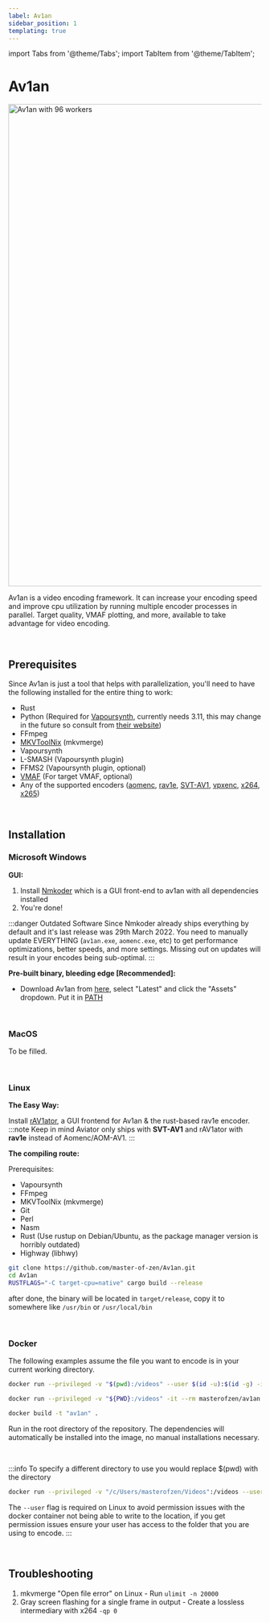 ```yaml
---
label: Av1an
sidebar_position: 1
templating: true
---
```


import Tabs from '@theme/Tabs';
import TabItem from '@theme/TabItem';

# Av1an

<picture>
    <source srcset="https://raw.githubusercontent.com/av1-community-contributors/av1-wiki.github.io/main/static/img/av1an_96_workers.avif" type="image/avif" />
    <img src="https://autumn.revolt.chat/attachments/K3OhOCAy9bkUCkImek_q3-t6q3zctbn9SbWW-_RI19/av1an_96_workers.webp" alt="Av1an with 96 workers" width="1703" height="958" />
</picture>

Av1an is a video encoding framework. It can increase your encoding speed and improve cpu utilization by running multiple encoder processes in parallel. Target quality, VMAF plotting, and more, available to take advantage for video encoding.

&nbsp;&nbsp;
## Prerequisites
Since Av1an is just a tool that helps with parallelization, you'll need to have the following installed for the entire thing to work: 
- Rust
- Python (Required for [Vapoursynth](../filtering/Vapoursynth.md), currently needs 3.11, this may change in the future so consult from [their website](http://www.vapoursynth.com/doc/installation.html))
- FFmpeg
- [MKVToolNix](../utilities/MKVToolNix.md) (mkvmerge)
- Vapoursynth
- L-SMASH (Vapoursynth plugin)
- FFMS2 (Vapoursynth plugin, optional)
- [VMAF](../metrics/VMAF.md) (For target VMAF, optional)
- Any of the supported encoders ([aomenc](../encoders/aomenc.md), [rav1e](../encoders/rav1e.md), [SVT-AV1](../encoders/SVT-AV1.md), [vpxenc](../encoders/vpxenc.md), [x264](../encoders/x264.md), [x265](../encoders/x265.md))

&nbsp;&nbsp;
## Installation
### Microsoft Windows
**GUI:**
1. Install [Nmkoder](../utilities/nmkoder.md) which is a GUI front-end to av1an with all dependencies installed
2. You're done!

:::danger Outdated Software
Since Nmkoder already ships everything by default and it's last release was 29th March 2022. You need to manually update EVERYTHING (``av1an.exe``, ``aomenc.exe``, etc) to get performance optimizations, better speeds, and more settings. Missing out on updates will result in your encodes being sub-optimal.
:::


**Pre-built binary, bleeding edge [Recommended]:**

- Download Av1an from [here](https://github.com/master-of-zen/Av1an/releases), select "Latest" and click the "Assets" dropdown. Put it in [PATH](https://www.maketecheasier.com/what-is-the-windows-path)

&nbsp;&nbsp;
### MacOS

To be filled.

&nbsp;&nbsp;
### Linux

**The Easy Way:** 

Install [rAV1ator](../utilities/rAV1ator.md), a GUI frontend for Av1an & the rust-based rav1e encoder.
:::note
Keep in mind Aviator only ships with **SVT-AV1** and rAV1ator with **rav1e** instead of Aomenc/AOM-AV1.
:::
&nbsp;&nbsp;


**The compiling route:**

Prerequisites: 
- Vapoursynth
- FFmpeg
- MKVToolNix (mkvmerge)
- Git
- Perl
- Nasm
- Rust (Use rustup on Debian/Ubuntu, as the package manager version is horribly outdated)
- Highway (libhwy)

```bash
git clone https://github.com/master-of-zen/Av1an.git
cd Av1an
RUSTFLAGS="-C target-cpu=native" cargo build --release
```

after done, the binary will be located in ``target/release``, copy it to somewhere like ``/usr/bin`` or ``/usr/local/bin``

&nbsp;&nbsp;

### Docker
The following examples assume the file you want to encode is in your current working directory.

<Tabs>
  <TabItem value="windows" label="Windows" default>

   ```bash
   docker run --privileged -v "$(pwd):/videos" --user $(id -u):$(id -g) -it --rm masterofzen/av1an:latest -i S01E01.mkv {options}
   ```
  </TabItem>
  <TabItem value="linux" label="Linux">

   ```bash
   docker run --privileged -v "${PWD}:/videos" -it --rm masterofzen/av1an:latest -i S01E01.mkv {options}
   ```
  </TabItem>
  <TabItem value="build" label="Manual Build">

   ```bash
   docker build -t "av1an" .
   ```
   Run in the root directory of the repository. The dependencies will automatically be installed into the image, no manual installations necessary.
  </TabItem>
</Tabs>


&nbsp;&nbsp;

:::info
To specify a different directory to use you would replace $(pwd) with the directory

```bash
docker run --privileged -v "/c/Users/masterofzen/Videos":/videos --user $(id -u):$(id -g) -it --rm masterofzen/av1an:latest -i S01E01.mkv {options}
```

The ``--user`` flag is required on Linux to avoid permission issues with the docker container not being able to write to the location, if you get permission issues ensure your user has access to the folder that you are using to encode.
:::

&nbsp;&nbsp;

## Troubleshooting

1. mkvmerge "Open file error" on Linux - Run ``ulimit -n 20000``
2. Gray screen flashing for a single frame in output - Create a lossless intermediary with x264 ``-qp 0``